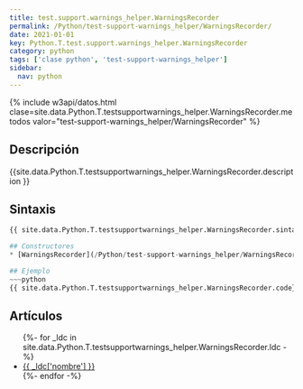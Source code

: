 ```yaml
---
title: test.support.warnings_helper.WarningsRecorder
permalink: /Python/test-support-warnings_helper/WarningsRecorder/
date: 2021-01-01
key: Python.T.test.support.warnings_helper.WarningsRecorder
category: python
tags: ['clase python', 'test-support-warnings_helper']
sidebar: 
  nav: python
---
```


{% include w3api/datos.html clase=site.data.Python.T.testsupportwarnings_helper.WarningsRecorder.metodos valor="test-support-warnings_helper/WarningsRecorder" %}

## Descripción
{{site.data.Python.T.testsupportwarnings_helper.WarningsRecorder.description }}

## Sintaxis
~~~python
{{ site.data.Python.T.testsupportwarnings_helper.WarningsRecorder.sintaxis }}~~~

## Constructores
* [WarningsRecorder](/Python/test-support-warnings_helper/WarningsRecorder/WarningsRecorder/)

## Ejemplo
~~~python
{{ site.data.Python.T.testsupportwarnings_helper.WarningsRecorder.code}}
~~~

## Artículos
<ul>
{%- for _ldc in site.data.Python.T.testsupportwarnings_helper.WarningsRecorder.ldc -%}
   <li>
       <a href="{{_ldc['url'] }}">{{ _ldc['nombre'] }}</a>
   </li>
{%- endfor -%}
</ul>
